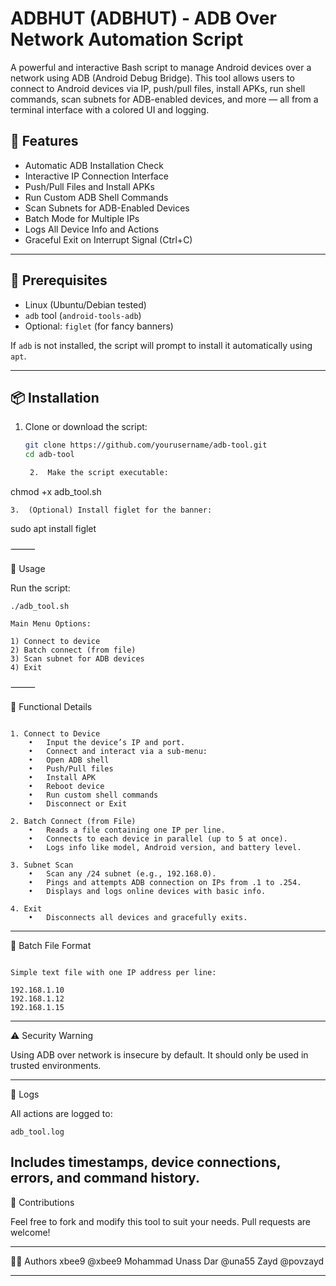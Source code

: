 
# ADBHUT (ADBHUT) - ADB Over Network Automation Script

A powerful and interactive Bash script to manage Android devices over a network using ADB (Android Debug Bridge). This tool allows users to connect to Android devices via IP, push/pull files, install APKs, run shell commands, scan subnets for ADB-enabled devices, and more — all from a terminal interface with a colored UI and logging.

## 📌 Features

- Automatic ADB Installation Check
- Interactive IP Connection Interface
- Push/Pull Files and Install APKs
- Run Custom ADB Shell Commands
- Scan Subnets for ADB-Enabled Devices
- Batch Mode for Multiple IPs
- Logs All Device Info and Actions
- Graceful Exit on Interrupt Signal (Ctrl+C)
---

## 🧰 Prerequisites

- Linux (Ubuntu/Debian tested)
- `adb` tool (`android-tools-adb`)
- Optional: `figlet` (for fancy banners)

If `adb` is not installed, the script will prompt to install it automatically using `apt`.

---

## 📦 Installation

1. Clone or download the script:
   ```bash
   git clone https://github.com/yourusername/adb-tool.git
   cd adb-tool

	2.	Make the script executable:

chmod +x adb_tool.sh


	3.	(Optional) Install figlet for the banner:

sudo apt install figlet



⸻

🚀 Usage

Run the script:

```
./adb_tool.sh

Main Menu Options:

1) Connect to device
2) Batch connect (from file)
3) Scan subnet for ADB devices
4) Exit

```
⸻

🔧 Functional Details
```

1. Connect to Device
	•	Input the device’s IP and port.
	•	Connect and interact via a sub-menu:
	•	Open ADB shell
	•	Push/Pull files
	•	Install APK
	•	Reboot device
	•	Run custom shell commands
	•	Disconnect or Exit

2. Batch Connect (from File)
	•	Reads a file containing one IP per line.
	•	Connects to each device in parallel (up to 5 at once).
	•	Logs info like model, Android version, and battery level.

3. Subnet Scan
	•	Scan any /24 subnet (e.g., 192.168.0).
	•	Pings and attempts ADB connection on IPs from .1 to .254.
	•	Displays and logs online devices with basic info.

4. Exit
	•	Disconnects all devices and gracefully exits.
```
---

📂 Batch File Format
```

Simple text file with one IP address per line:

192.168.1.10
192.168.1.12
192.168.1.15

```
---

⚠️ Security Warning

Using ADB over network is insecure by default. It should only be used in trusted environments.

---

📄 Logs

All actions are logged to:

`adb_tool.log`

Includes timestamps, device connections, errors, and command history.
---

🤝 Contributions

Feel free to fork and modify this tool to suit your needs. Pull requests are welcome!

---

👨‍💻 Authors 
xbee9  @xbee9
Mohammad Unass Dar  @una55
Zayd  @povzayd


---

